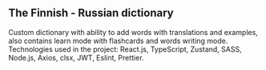 <h2>The Finnish - Russian dictionary</h2>

Custom dictionary with ability to add words with translations and examples, also contains learn mode with flashcards and words writing mode. 
<br>
Technologies used in the project: React.js, TypeScript, Zustand, SASS, Node.js, Axios, clsx, JWT, Eslint, Prettier.
